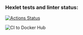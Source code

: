 ### Hexlet tests and linter status:
[![Actions Status](https://github.com/ivanmakovetskiy/devops-for-programmers-project-74/actions/workflows/hexlet-check.yml/badge.svg)](https://github.com/ivanmakovetskiy/devops-for-programmers-project-74/actions)

![CI to Docker Hub](https://github.com/ivanmakovetskiy/devops=for-programmers-project-74/actions/workflows/push.yml/badge.svg)


